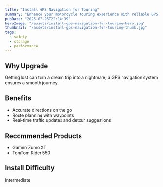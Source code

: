 ```yaml
---
title: "Install GPS Navigation for Touring"
summary: "Enhance your motorcycle touring experience with reliable GPS navigation."
pubDate: "2025-07-26T22:18:39"
heroImage: "/assets/install-gps-navigation-for-touring-hero.jpg"
thumbnail: "/assets/install-gps-navigation-for-touring-thumb.jpg"
tags:
  - safety
  - storage
  - performance
---
```


<h2>Why Upgrade</h2>
<p>Getting lost can turn a dream trip into a nightmare; a GPS navigation system ensures a smooth journey.</p>
<h2>Benefits</h2>
<ul>
  <li>Accurate directions on the go</li>
  <li>Route planning with waypoints</li>
  <li>Real-time traffic updates and detour suggestions</li>
</ul>
<h2>Recommended Products</h2>
<ul>
  <li>Garmin Zumo XT</li>
  <li>TomTom Rider 550</li>
</ul>
<h2>Install Difficulty</h2>
<p>Intermediate</p>
